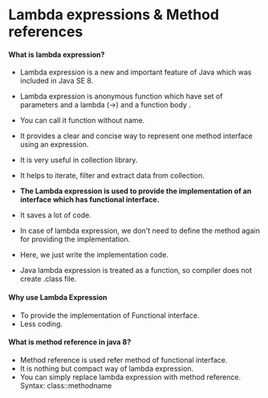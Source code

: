 # Lambda expressions & Method references

#### What is lambda expression?

* Lambda expression is a new and important feature of Java which was included in Java SE 8.
* Lambda expression is anonymous function which have set of parameters and a lambda (->) and a function body .
* You can call it function without name.
* It provides a clear and concise way to represent one method interface using an expression. 
* It is very useful in collection library. 
* It helps to iterate, filter and extract data from collection.

* **The Lambda expression is used to provide the implementation of an interface which has functional interface.** 
* It saves a lot of code. 
* In case of lambda expression, we don't need to define the method again for providing the implementation. 
* Here, we just write the implementation code.
* Java lambda expression is treated as a function, so compiler does not create .class file.

#### Why use Lambda Expression
 * To provide the implementation of Functional interface.
 * Less coding.

#### What is method reference in java 8?

* Method reference is used refer method of functional interface. 
* It is nothing but compact way of lambda expression.
* You can simply replace lambda expression with method reference.
Syntax:
class::methodname
